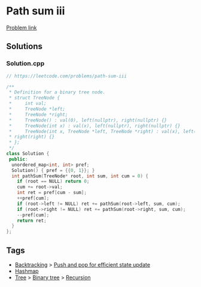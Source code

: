 # Path sum iii

[Problem link](https://leetcode.com/problems/path-sum-iii)

## Solutions


### Solution.cpp
```cpp
// https://leetcode.com/problems/path-sum-iii

/**
 * Definition for a binary tree node.
 * struct TreeNode {
 *     int val;
 *     TreeNode *left;
 *     TreeNode *right;
 *     TreeNode() : val(0), left(nullptr), right(nullptr) {}
 *     TreeNode(int x) : val(x), left(nullptr), right(nullptr) {}
 *     TreeNode(int x, TreeNode *left, TreeNode *right) : val(x), left(left),
 * right(right) {}
 * };
 */
class Solution {
 public:
  unordered_map<int, int> pref;
  Solution() { pref = {{0, 1}}; }
  int pathSum(TreeNode* root, int sum, int cum = 0) {
    if (root == NULL) return 0;
    cum += root->val;
    int ret = pref[cum - sum];
    ++pref[cum];
    if (root->left != NULL) ret += pathSum(root->left, sum, cum);
    if (root->right != NULL) ret += pathSum(root->right, sum, cum);
    --pref[cum];
    return ret;
  }
};
```
## Tags

* [Backtracking](/Collections/backtracking.md#backtracking) > [Push and pop for efficient state update](/Collections/backtracking.md#push-and-pop-for-efficient-state-update)
* [Hashmap](/Collections/hashmap.md#hashmap)
* [Tree](/Collections/tree.md#tree) > [Binary tree](/Collections/tree.md#binary-tree) > [Recursion](/Collections/tree.md#recursion)
